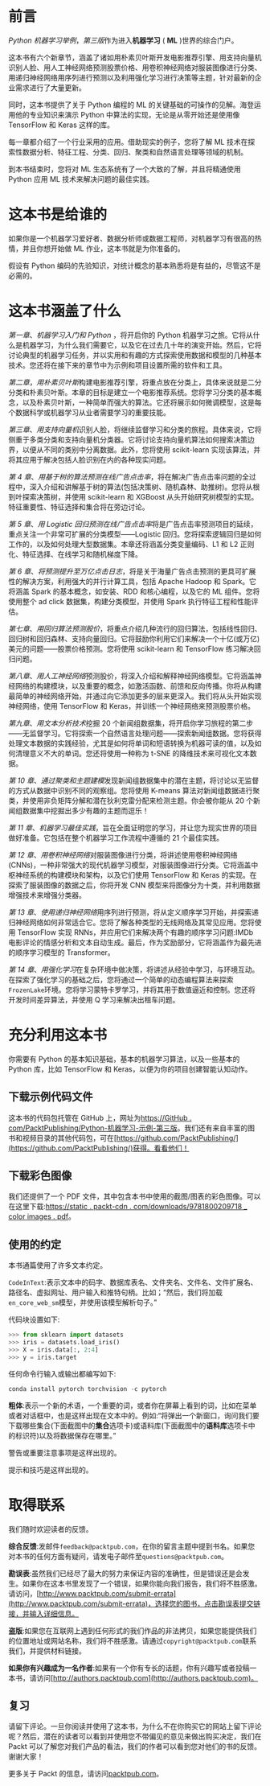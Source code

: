# 前言

*Python 机器学习举例*，*第三版*作为进入**机器学习** ( **ML** )世界的综合门户。

这本书有六个新章节，涵盖了诸如用朴素贝叶斯开发电影推荐引擎、用支持向量机识别人脸、用人工神经网络预测股票价格、用卷积神经网络对服装图像进行分类、用递归神经网络用序列进行预测以及利用强化学习进行决策等主题，针对最新的企业需求进行了大量更新。

同时，这本书提供了关于 Python 编程的 ML 的关键基础的可操作的见解。海登运用他的专业知识来演示 Python 中算法的实现，无论是从零开始还是使用像 TensorFlow 和 Keras 这样的库。

每一章都介绍了一个行业采用的应用。借助现实的例子，您将了解 ML 技术在探索性数据分析、特征工程、分类、回归、聚类和自然语言处理等领域的机制。

到本书结束时，您将对 ML 生态系统有了一个大致的了解，并且将精通使用 Python 应用 ML 技术来解决问题的最佳实践。

# 这本书是给谁的

如果你是一个机器学习爱好者、数据分析师或数据工程师，对机器学习有很高的热情，并且你想开始做 ML 作业，这本书就是为你准备的。

假设有 Python 编码的先验知识，对统计概念的基本熟悉将是有益的，尽管这不是必需的。

# 这本书涵盖了什么

*第一章*、*机器学习入门和 Python* ，将开启你的 Python 机器学习之旅。它将从什么是机器学习，为什么我们需要它，以及它在过去几十年的演变开始。然后，它将讨论典型的机器学习任务，并以实用和有趣的方式探索使用数据和模型的几种基本技术。您还将在接下来的章节中为示例和项目设置所需的软件和工具。

*第二章*，*用朴素贝叶斯*构建电影推荐引擎，将重点放在分类上，具体来说就是二分分类和朴素贝叶斯。本章的目标是建立一个电影推荐系统。您将学习分类的基本概念，以及朴素贝叶斯，一种简单而强大的算法。它还将展示如何微调模型，这是每个数据科学或机器学习从业者需要学习的重要技能。

*第三章*、*用支持向量机*识别人脸，将继续监督学习和分类的旅程。具体来说，它将侧重于多类分类和支持向量机分类器。它将讨论支持向量机算法如何搜索决策边界，以便从不同的类别中分离数据。此外，您将使用 scikit-learn 实现该算法，并将其应用于解决包括人脸识别在内的各种现实问题。

*第 4 章*、*用基于树的算法预测在线广告点击率*，将在解决广告点击率问题的全过程中，深入介绍和讲解基于树的算法(包括决策树、随机森林、助推树)。您将从根到叶探索决策树，并使用 scikit-learn 和 XGBoost 从头开始研究树模型的实现。特征重要性、特征选择和集合将在旁边讨论。

*第 5 章*、*用 Logistic 回归预测在线广告点击率*将是广告点击率预测项目的延续，重点关注一个非常可扩展的分类模型——Logistic 回归。您将探索逻辑回归是如何工作的，以及如何处理大型数据集。本章还将涵盖分类变量编码、L1 和 L2 正则化、特征选择、在线学习和随机梯度下降。

*第 6 章*、*将预测提升至万亿点击日志*，将是关于海量广告点击预测的更具可扩展性的解决方案，利用强大的并行计算工具，包括 Apache Hadoop 和 Spark。它将涵盖 Spark 的基本概念，如安装、RDD 和核心编程，以及它的 ML 组件。您将使用整个 ad click 数据集，构建分类模型，并使用 Spark 执行特征工程和性能评估。

*第七章*、*用回归算法预测股价*，将重点介绍几种流行的回归算法，包括线性回归、回归树和回归森林、支持向量回归。它将鼓励你利用它们来解决一个十亿(或万亿)美元的问题——股票价格预测。您将使用 scikit-learn 和 TensorFlow 练习解决回归问题。

*第八章*、*用人工神经网络*预测股价，将深入介绍和解释神经网络模型。它将涵盖神经网络的构建模块，以及重要的概念，如激活函数、前馈和反向传播。你将从构建最简单的神经网络开始，并通过向它添加更多的层来更深入。我们将从头开始实现神经网络，使用 TensorFlow 和 Keras，并训练一个神经网络来预测股票价格。

*第九章*、*用文本分析技术*挖掘 20 个新闻组数据集，将开启你学习旅程的第二步——无监督学习。它将探索一个自然语言处理问题——探索新闻组数据。您将获得处理文本数据的实践经验，尤其是如何将单词和短语转换为机器可读的值，以及如何清理意义不大的单词。您还将使用一种称为 t-SNE 的降维技术来可视化文本数据。

*第 10 章*、*通过聚类和主题建模*发现新闻组数据集中的潜在主题，将讨论以无监督的方式从数据中识别不同的观察组。您将使用 K-means 算法对新闻组数据进行聚类，并使用非负矩阵分解和潜在狄利克雷分配来检测主题。你会被你能从 20 个新闻组数据集中挖掘出多少有趣的主题而逗乐！

*第 11 章*、*机器学习最佳实践*，旨在全面证明您的学习，并让您为现实世界的项目做好准备。它包括在整个机器学习工作流程中遵循的 21 个最佳实践。

*第 12 章*、*用卷积神经网络*对服装图像进行分类，将讲述使用卷积神经网络(CNNs)，一种非常强大的现代机器学习模型，对服装图像进行分类。它将涵盖中枢神经系统的构建模块和架构，以及它们使用 TensorFlow 和 Keras 的实现。在探索了服装图像的数据之后，你将开发 CNN 模型来将图像分为十类，并利用数据增强技术来增强分类器。

*第 13 章*、*使用递归神经网络*用序列进行预测，将从定义顺序学习开始，并探索递归神经网络如何非常适合它。您将了解各种类型的无线网络及其常见应用。您将使用 TensorFlow 实现 RNNs，并应用它们来解决两个有趣的顺序学习问题:IMDb 电影评论的情感分析和文本自动生成。最后，作为奖励部分，它将涵盖作为最先进的顺序学习模型的 Transformer。

*第 14 章*、*用强化学习*在复杂环境中做决策，将讲述从经验中学习，与环境互动。在探索了强化学习的基础之后，您将通过一个简单的动态编程算法来探索`FrozenLake`环境。您将学习蒙特卡罗学习，并将其用于数值逼近和控制。您还将开发时间差异算法，并使用 Q 学习来解决出租车问题。

# 充分利用这本书

你需要有 Python 的基本知识基础，基本的机器学习算法，以及一些基本的 Python 库，比如 TensorFlow 和 Keras，以便为你的项目创建智能认知动作。

## 下载示例代码文件

这本书的代码包托管在 GitHub 上，网址为[https://GitHub . com/PacktPublishing/Python-机器学习-示例-第三版](https://github.com/PacktPublishing/Python-Machine-Learning-By-Example-Third-Edition)。我们还有来自丰富的图书和视频目录的其他代码包，可在[https://github.com/PacktPublishing/](https://github.com/PacktPublishing/)获得。看看他们！

## 下载彩色图像

我们还提供了一个 PDF 文件，其中包含本书中使用的截图/图表的彩色图像。可以在这里下载:[https://static . packt-cdn . com/downloads/9781800209718 _ color images . pdf](https://static.packt-cdn.com/downloads/9781800209718_ColorImages.pdf)。

## 使用的约定

本书通篇使用了许多文本约定。

`CodeInText`:表示文本中的码字、数据库表名、文件夹名、文件名、文件扩展名、路径名、虚拟网址、用户输入和推特句柄。比如；“然后，我们将加载`en_core_web_sm`模型，并使用该模型解析句子。”

代码块设置如下:

```py
>>> from sklearn import datasets
>>> iris = datasets.load_iris()
>>> X = iris.data[:, 2:4]
>>> y = iris.target 
```

任何命令行输入或输出都编写如下:

```py
conda install pytorch torchvision -c pytorch 
```

**粗体**:表示一个新的术语，一个重要的词，或者你在屏幕上看到的词，比如在菜单或者对话框中，也是这样出现在文本中的。例如:“将弹出一个新窗口，询问我们要下载哪些集合(下面截图中的**集合**选项卡)或语料库(下面截图中的**语料库**选项卡中的标识符)以及将数据保存在哪里。”

警告或重要注意事项是这样出现的。

提示和技巧是这样出现的。

# 取得联系

我们随时欢迎读者的反馈。

**综合反馈**:发邮件`feedback@packtpub.com`，在你的留言主题中提到书名。如果您对本书的任何方面有疑问，请发电子邮件至`questions@packtpub.com`。

**勘误表**:虽然我们已经尽了最大的努力来保证内容的准确性，但是错误还是会发生。如果你在这本书里发现了一个错误，如果你能向我们报告，我们将不胜感激。请访问，[http://www.packtpub.com/submit-errata](http://www.packtpub.com/submit-errata)，选择您的图书，点击勘误表提交链接，并输入详细信息。

**盗版**:如果您在互联网上遇到任何形式的我们作品的非法拷贝，如果您能提供我们的位置地址或网站名称，我们将不胜感激。请通过`copyright@packtpub.com`联系我们，并提供材料链接。

**如果你有兴趣成为一名作者**:如果有一个你有专长的话题，你有兴趣写或者投稿一本书，请访问[http://authors.packtpub.com](http://authors.packtpub.com)。

## 复习

请留下评论。一旦你阅读并使用了这本书，为什么不在你购买它的网站上留下评论呢？然后，潜在的读者可以看到并使用您不带偏见的意见来做出购买决定，我们在 Packt 可以了解您对我们产品的看法，我们的作者可以看到您对他们的书的反馈。谢谢大家！

更多关于 Packt 的信息，请访问[packtpub.com](http://packtpub.com)。